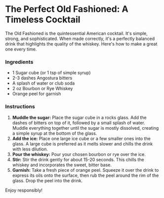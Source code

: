 # The Perfect Old Fashioned: A Timeless Cocktail

The Old Fashioned is the quintessential American cocktail. It's simple, strong, and sophisticated. When made correctly, it's a perfectly balanced drink that highlights the quality of the whiskey. Here's how to make a great one every time.

### Ingredients
- 1 Sugar cube (or 1 tsp of simple syrup)
- 2-3 dashes Angostura bitters
- A splash of water or club soda
- 2 oz Bourbon or Rye Whiskey
- Orange peel for garnish

### Instructions
1.  **Muddle the sugar:** Place the sugar cube in a rocks glass. Add the dashes of bitters on top of it, followed by a small splash of water. Muddle everything together until the sugar is mostly dissolved, creating a simple syrup at the bottom of the glass.
2.  **Add the ice:** Place one large ice cube or a few smaller ones into the glass. A large cube is preferred as it melts slower and chills the drink with less dilution.
3.  **Pour the whiskey:** Pour your chosen bourbon or rye over the ice.
4.  **Stir:** Stir the drink gently for about 15-20 seconds. This chills the whiskey and incorporates the sweet, bitter base.
5.  **Garnish:** Take a fresh piece of orange peel. Squeeze it over the drink to express its oils onto the surface, then rub the peel around the rim of the glass. Drop the peel into the drink.

Enjoy responsibly!
